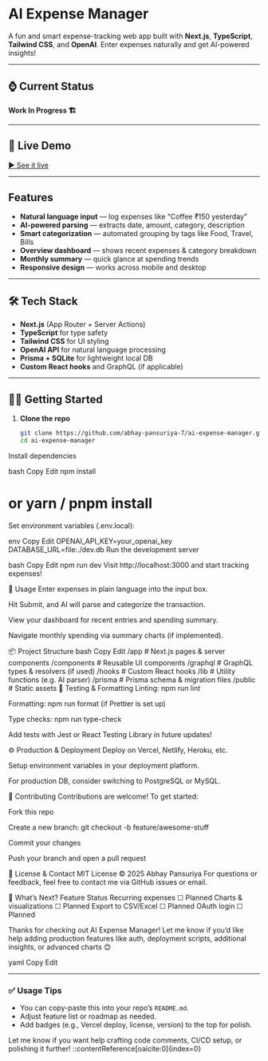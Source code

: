 # AI Expense Manager

A fun and smart expense-tracking web app built with **Next.js**, **TypeScript**, **Tailwind CSS**, and **OpenAI**. Enter expenses naturally and get AI-powered insights!

---

## ⌚ Current Status
**Work In Progress 🏗️**

---

## 🚀 Live Demo

[▶ See it live](https://ai-expense-manager-five.vercel.app/)

---

## Features

- **Natural language input** — log expenses like “Coffee ₹150 yesterday”  
- **AI-powered parsing** — extracts date, amount, category, description  
- **Smart categorization** — automated grouping by tags like Food, Travel, Bills  
- **Overview dashboard** — shows recent expenses & category breakdown  
- **Monthly summary** — quick glance at spending trends  
- **Responsive design** — works across mobile and desktop

---

## 🛠️ Tech Stack

- **Next.js** (App Router + Server Actions)  
- **TypeScript** for type safety  
- **Tailwind CSS** for UI styling  
- **OpenAI API** for natural language processing  
- **Prisma + SQLite** for lightweight local DB  
- **Custom React hooks** and GraphQL (if applicable)

---

## 🧑‍💻 Getting Started

1. **Clone the repo**
   ```bash
   git clone https://github.com/abhay-pansuriya-7/ai-expense-manager.git
   cd ai-expense-manager
Install dependencies

bash
Copy
Edit
npm install
# or yarn / pnpm install
Set environment variables (.env.local):

env
Copy
Edit
OPENAI_API_KEY=your_openai_key
DATABASE_URL=file:./dev.db
Run the development server

bash
Copy
Edit
npm run dev
Visit http://localhost:3000 and start tracking expenses!

🔧 Usage
Enter expenses in plain language into the input box.

Hit Submit, and AI will parse and categorize the transaction.

View your dashboard for recent entries and spending summary.

Navigate monthly spending via summary charts (if implemented).

📦 Project Structure
bash
Copy
Edit
/app              # Next.js pages & server components
/components       # Reusable UI components
/graphql          # GraphQL types & resolvers (if used)
/hooks            # Custom React hooks
/lib              # Utility functions (e.g. AI parser)
/prisma           # Prisma schema & migration files
/public           # Static assets
🧪 Testing & Formatting
Linting: npm run lint

Formatting: npm run format (if Prettier is set up)

Type checks: npm run type-check

Add tests with Jest or React Testing Library in future updates!

⚙️ Production & Deployment
Deploy on Vercel, Netlify, Heroku, etc.

Setup environment variables in your deployment platform.

For production DB, consider switching to PostgreSQL or MySQL.

🤝 Contributing
Contributions are welcome! To get started:

Fork this repo

Create a new branch: git checkout -b feature/awesome-stuff

Commit your changes

Push your branch and open a pull request

📝 License & Contact
MIT License © 2025 Abhay Pansuriya
For questions or feedback, feel free to contact me via GitHub issues or email.

🔮 What’s Next?
Feature	Status
Recurring expenses	☐ Planned
Charts & visualizations	☐ Planned
Export to CSV/Excel	☐ Planned
OAuth login	☐ Planned

Thanks for checking out AI Expense Manager! Let me know if you’d like help adding production features like auth, deployment scripts, additional insights, or advanced charts 😊

yaml
Copy
Edit

---

### ✅ Usage Tips

- You can copy-paste this into your repo’s `README.md`.
- Adjust feature list or roadmap as needed.
- Add badges (e.g., Vercel deploy, license, version) to the top for polish.

Let me know if you want help crafting code comments, CI/CD setup, or polishing it further!
::contentReference[oaicite:0]{index=0}
